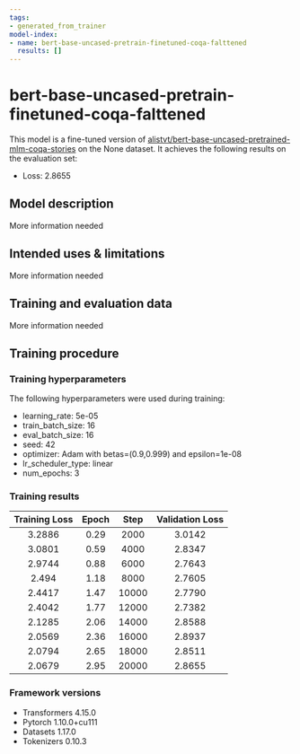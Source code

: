 ```yaml
---
tags:
- generated_from_trainer
model-index:
- name: bert-base-uncased-pretrain-finetuned-coqa-falttened
  results: []
---
```


<!-- This model card has been generated automatically according to the information the Trainer had access to. You
should probably proofread and complete it, then remove this comment. -->

# bert-base-uncased-pretrain-finetuned-coqa-falttened

This model is a fine-tuned version of [alistvt/bert-base-uncased-pretrained-mlm-coqa-stories](https://huggingface.co/alistvt/bert-base-uncased-pretrained-mlm-coqa-stories) on the None dataset.
It achieves the following results on the evaluation set:
- Loss: 2.8655

## Model description

More information needed

## Intended uses & limitations

More information needed

## Training and evaluation data

More information needed

## Training procedure

### Training hyperparameters

The following hyperparameters were used during training:
- learning_rate: 5e-05
- train_batch_size: 16
- eval_batch_size: 16
- seed: 42
- optimizer: Adam with betas=(0.9,0.999) and epsilon=1e-08
- lr_scheduler_type: linear
- num_epochs: 3

### Training results

| Training Loss | Epoch | Step  | Validation Loss |
|:-------------:|:-----:|:-----:|:---------------:|
| 3.2886        | 0.29  | 2000  | 3.0142          |
| 3.0801        | 0.59  | 4000  | 2.8347          |
| 2.9744        | 0.88  | 6000  | 2.7643          |
| 2.494         | 1.18  | 8000  | 2.7605          |
| 2.4417        | 1.47  | 10000 | 2.7790          |
| 2.4042        | 1.77  | 12000 | 2.7382          |
| 2.1285        | 2.06  | 14000 | 2.8588          |
| 2.0569        | 2.36  | 16000 | 2.8937          |
| 2.0794        | 2.65  | 18000 | 2.8511          |
| 2.0679        | 2.95  | 20000 | 2.8655          |


### Framework versions

- Transformers 4.15.0
- Pytorch 1.10.0+cu111
- Datasets 1.17.0
- Tokenizers 0.10.3
